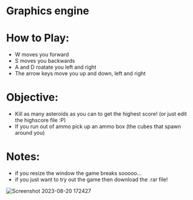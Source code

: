 # Graphics engine

# How to Play:
- W moves you forward
- S moves you backwards
- A and D roatate you left and right
- The arrow keys move you up and down, left and right

# Objective:
- Kill as many asteroids as you can to get the highest score! (or just edit the highscore file :P)
- If you run out of ammo pick up an ammo box (the cubes that spawn around you)

# Notes:
- if you resize the window the game breaks sooooo...
- if you just want to try out the game then download the .rar file!

![Screenshot 2023-08-20 172427](https://github.com/YousefMostafaFarouk/AsteroidShooter/assets/129290213/43941695-6cf1-41c9-80bc-a7cc664f734c)
